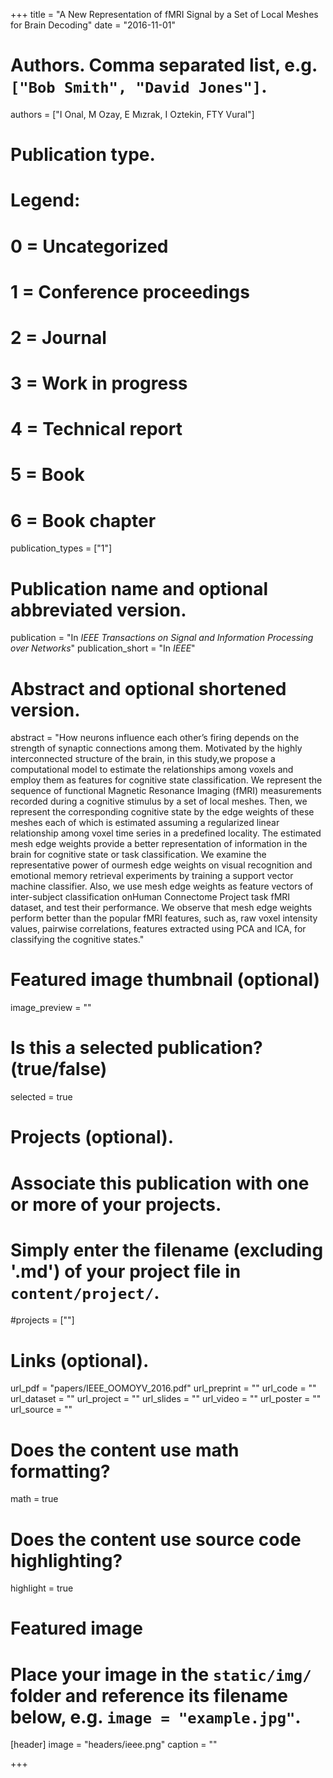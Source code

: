 +++
title = "A New Representation of fMRI Signal by a Set of Local Meshes for Brain Decoding"
date = "2016-11-01"

# Authors. Comma separated list, e.g. `["Bob Smith", "David Jones"]`.
authors = ["I Onal, M Ozay, E Mızrak, I Oztekin, FTY Vural"]

# Publication type.
# Legend:
# 0 = Uncategorized
# 1 = Conference proceedings
# 2 = Journal
# 3 = Work in progress
# 4 = Technical report
# 5 = Book
# 6 = Book chapter
publication_types = ["1"]

# Publication name and optional abbreviated version.
publication = "In *IEEE Transactions on Signal and Information Processing over Networks*"
publication_short = "In *IEEE*"

# Abstract and optional shortened version.
abstract = "How neurons influence each other’s firing depends on the strength of synaptic connections among them. Motivated by the highly interconnected structure of the brain, in this study,we propose a computational model to estimate the relationships among voxels and employ them as features for cognitive state classification. We represent the sequence of functional Magnetic Resonance Imaging (fMRI) measurements recorded during a cognitive stimulus by a set of local meshes. Then, we represent the corresponding cognitive state by the edge weights of these meshes each of which is estimated assuming a regularized linear relationship among voxel time series in a predefined locality. The estimated mesh edge weights provide a better representation of information
in the brain for cognitive state or task classification. We examine the representative power of ourmesh edge weights on visual recognition and emotional memory retrieval experiments by training a
support vector machine classifier. Also, we use mesh edge weights as feature vectors of inter-subject classification onHuman Connectome Project task fMRI dataset, and test their performance. We observe that mesh edge weights perform better than the popular fMRI features, such as, raw voxel intensity values, pairwise correlations, features extracted using PCA and ICA, for classifying the cognitive states."

# Featured image thumbnail (optional)
image_preview = ""

# Is this a selected publication? (true/false)
selected = true

# Projects (optional).
#   Associate this publication with one or more of your projects.
#   Simply enter the filename (excluding '.md') of your project file in `content/project/`.
#projects = [""]

# Links (optional).
url_pdf = "papers/IEEE_OOMOYV_2016.pdf"
url_preprint = ""
url_code = ""
url_dataset = ""
url_project = ""
url_slides = ""
url_video = ""
url_poster = ""
url_source = ""

# Does the content use math formatting?
math = true

# Does the content use source code highlighting?
highlight = true

# Featured image
# Place your image in the `static/img/` folder and reference its filename below, e.g. `image = "example.jpg"`.
[header]
image = "headers/ieee.png"
caption = ""

+++

